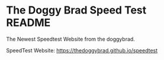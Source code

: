 # The Doggy Brad Speed Test README
The Newest Speedtest Website from the doggybrad.

SpeedTest Website: https://thedoggybrad.github.io/speedtest
